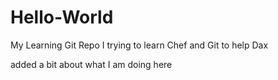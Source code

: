 # Hello-World
My Learning Git Repo
I trying to learn Chef and Git to help Dax

added a bit about what I am doing here

